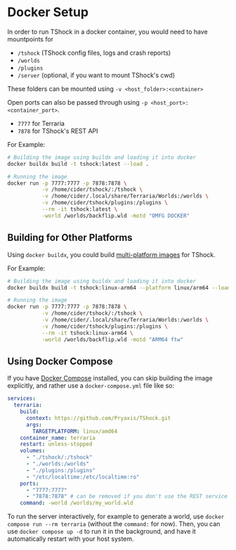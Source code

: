# Docker Setup

In order to run TShock in a docker container, you would need to have mountpoints for
 - `/tshock` (TShock config files, logs and crash reports)
 - `/worlds`
 - `/plugins`
 - `/server` (optional, if you want to mount TShock's cwd)

These folders can be mounted using `-v <host_folder>:<container>`

Open ports can also be passed through using `-p <host_port>:<container_port>`.
 - `7777` for Terraria
 - `7878` for TShock's REST API

For Example:
```bash
# Building the image using buildx and loading it into docker
docker buildx build -t tshock:latest --load .

# Running the image
docker run -p 7777:7777 -p 7878:7878 \
           -v /home/cider/tshock/:/tshock \
           -v /home/cider/.local/share/Terraria/Worlds:/worlds \
           -v /home/cider/tshock/plugins:/plugins \
           --rm -it tshock:latest \
           -world /worlds/backflip.wld -motd "OMFG DOCKER"
```

## Building for Other Platforms

Using `docker buildx`, you could build [multi-platform images](https://docs.docker.com/build/building/multi-platform/) for TShock.

For Example:
```bash
# Building the image using buildx and loading it into docker
docker buildx build -t tshock:linux-arm64 --platform linux/arm64 --load .

# Running the image
docker run -p 7777:7777 -p 7878:7878 \
           -v /home/cider/tshock/:/tshock \
           -v /home/cider/.local/share/Terraria/Worlds:/worlds \
           -v /home/cider/tshock/plugins:/plugins \
           --rm -it tshock:linux-arm64 \
           -world /worlds/backflip.wld -motd "ARM64 ftw"
```

## Using Docker Compose

If you have [Docker Compose](https://docs.docker.com/compose/) installed, you can skip building the image explicitly, and rather use a `docker-compose.yml` file like so:
```yml
services:
  terraria:
    build:
      context: https://github.com/Pryaxis/TShock.git
      args:
        TARGETPLATFORM: linux/amd64
    container_name: terraria
    restart: unless-stopped
    volumes:
      - "./tshock/:/tshock"
      - "./worlds:/worlds"
      - "./plugins:/plugins"
      - "/etc/localtime:/etc/localtime:ro"
    ports:
      - "7777:7777"
      - "7878:7878" # can be removed if you don't use the REST service
    command: -world /worlds/my_world.wld
```
To run the server interactively, for example to generate a world, use `docker compose run --rm terraria` (without the `command:` for now).
Then, you can use `docker compose up -d` to run it in the background, and have it automatically restart with your host system.